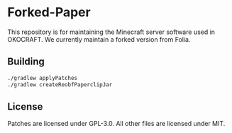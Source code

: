 # Forked-Paper

This repository is for maintaining the Minecraft server software used in OKOCRAFT. 
We currently maintain a forked version from Folia.

## Building

```bash
./gradlew applyPatches
./gradlew createReobfPaperclipJar
```

## License
Patches are licensed under GPL-3.0.
All other files are licensed under MIT.

